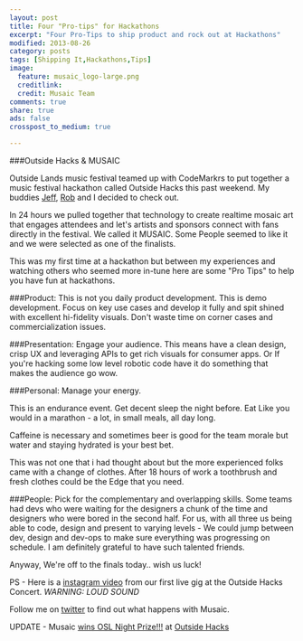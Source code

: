 ```yaml
---
layout: post
title: Four "Pro-tips" for Hackathons
excerpt: "Four Pro-Tips to ship product and rock out at Hackathons"
modified: 2013-08-26
category: posts
tags: [Shipping It,Hackathons,Tips]
image:
  feature: musaic_logo-large.png
  creditlink:
  credit: Musaic Team
comments: true
share: true
ads: false
crosspost_to_medium: true

---
```


###Outside Hacks & MUSAIC

Outside Lands music festival teamed up with CodeMarkrs to put together a music festival hackathon called Outside Hacks this past weekend. My buddies [Jeff](www.linkedin.com/in/jeffjv), [Rob](http://twitter.com/robcavin) and I decided to check out.

In 24 hours we pulled together that technology to create realtime mosaic art that engages attendees and let's artists and sponsors connect with fans directly in the festival. We called it MUSAIC. Some People seemed to like it and we were selected as one of the finalists.

This was my first time at a hackathon but between my experiences and watching others who seemed more in-tune here are some "Pro Tips" to help you have fun at hackathons.

###Product: This is not you daily product development.
This is demo development. Focus on key use cases and develop it fully and spit shined with excellent hi-fidelity visuals. Don't waste time on corner cases and commercialization issues.

###Presentation: Engage your audience.
This means  have a clean design, crisp UX and leveraging APIs to get rich visuals for consumer apps. Or If you're hacking some low level robotic code have it do something that makes the audience go wow.

###Personal: Manage your energy.

This is an endurance event. Get decent sleep the night before. Eat Like you would in a marathon - a lot, in small meals, all day long.

Caffeine is necessary and sometimes beer is good for the team morale
but water and staying hydrated is your best bet.

This was not one that i had thought about but the more experienced
folks came with a change of clothes. After 18 hours of work a toothbrush and fresh clothes could be the Edge that you need.

###People: Pick for the complementary and overlapping skills.
Some teams had devs who were waiting for the designers a chunk of the time and designers who were bored in the second half. For us,  with all three us being able to code, design and present to varying levels - We could jump between dev, design and dev-ops to make sure everything was progressing on schedule. I am definitely grateful to have such talented friends.

Anyway, We're off to the finals today.. wish us luck!

PS - Here is a [instagram video](http://instagram.com/p/cmq-vRTg87) from our first live gig at the Outside Hacks Concert. *WARNING: LOUD SOUND*

Follow me on [twitter](http://twitter.com/_sandeep) to find out what happens with Musaic.

UPDATE - Musaic [wins OSL Night Prize!!!](http://www.hackerleague.org/hackathons/outside-hacks/wikipages/52022c05329b37fa19000030) at [Outside Hacks](http://twitter.com/outsidehacks)
